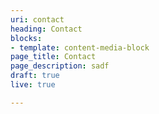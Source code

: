 ```yaml
---
uri: contact
heading: Contact
blocks:
- template: content-media-block
page_title: Contact
page_description: sadf
draft: true
live: true

---
```

